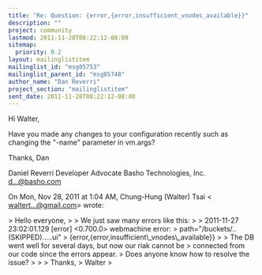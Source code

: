 ```yaml
---
title: "Re: Question: {error,{error,insufficient_vnodes_available}}"
description: ""
project: community
lastmod: 2011-11-28T08:22:12-08:00
sitemap:
  priority: 0.2
layout: mailinglistitem
mailinglist_id: "msg05753"
mailinglist_parent_id: "msg05748"
author_name: "Dan Reverri"
project_section: "mailinglistitem"
sent_date: 2011-11-28T08:22:12-08:00
---
```



Hi Walter,

Have you made any changes to your configuration recently such as changing
the "-name" parameter in vm.args?

Thanks,
Dan

Daniel Reverri
Developer Advocate
Basho Technologies, Inc.
d...@basho.com


On Mon, Nov 28, 2011 at 1:04 AM, Chung-Hung (Walter) Tsai &lt;
waltert...@gmail.com&gt; wrote:

&gt; Hello everyone,
&gt;
&gt; We just saw many errors like this:
&gt;
&gt; 2011-11-27 23:02:01.129 [error] &lt;0.700.0&gt; webmachine error:
&gt; path="/buckets/.. (SKIPPED).....ui"
&gt; {error,{error,insufficient\\_vnodes\\_available}}
&gt;
&gt; The DB went well for several days, but now our riak cannot be
&gt; connected from our code since the errors appear.
&gt; Does anyone know how to resolve the issue?
&gt;
&gt;
&gt; Thanks,
&gt; Walter
&gt;

